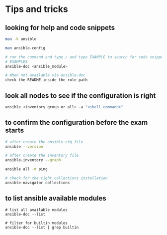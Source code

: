 # Tips and tricks

## looking for help and code snippets

```bash
man -k ansible
```

```bash
man ansible-config
```

```bash
# run the command and type / and type EXAMPLE to search for code snippets
# EXAMPLES
ansible-doc <ansible_module>
```

```bash
# When not available via ansible-doc
check the README inside the role path
```

## look all nodes to see if the configuration is right

```bash
ansible <inventory group or all> -a "<shell command>"
```

## to confirm the configuration before the exam starts

```bash
# after create the ansible.cfg file
ansible --version
```

```bash
# after create the inventory file
ansible-inventory --graph

ansible all -m ping
```

```bash
# check for the right collections installation
ansible-navigator collections
```

## to list ansible available modules

```
# list all available modules
ansible-doc --list
```

```
# filter for builtin modules
ansible-doc --list | grep builtin
```

